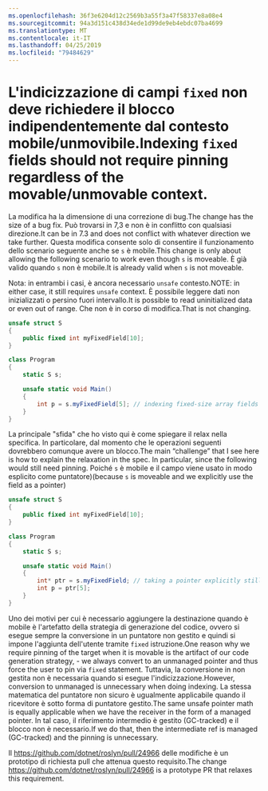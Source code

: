 ```yaml
---
ms.openlocfilehash: 36f3e6204d12c2569b3a55f3a47f58337e8a08e4
ms.sourcegitcommit: 94a3d151c438d34ede1d99de9eb4ebdc07ba4699
ms.translationtype: MT
ms.contentlocale: it-IT
ms.lasthandoff: 04/25/2019
ms.locfileid: "79484629"
---
```

# <a name="indexing-fixed-fields-should-not-require-pinning-regardless-of-the-movableunmovable-context"></a><span data-ttu-id="03a1f-101">L'indicizzazione di campi `fixed` non deve richiedere il blocco indipendentemente dal contesto mobile/unmovibile.</span><span class="sxs-lookup"><span data-stu-id="03a1f-101">Indexing `fixed` fields should not require pinning regardless of the movable/unmovable context.</span></span> #

<span data-ttu-id="03a1f-102">La modifica ha la dimensione di una correzione di bug.</span><span class="sxs-lookup"><span data-stu-id="03a1f-102">The change has the size of a bug fix.</span></span> <span data-ttu-id="03a1f-103">Può trovarsi in 7,3 e non è in conflitto con qualsiasi direzione.</span><span class="sxs-lookup"><span data-stu-id="03a1f-103">It can be in 7.3 and does not conflict with whatever direction we take further.</span></span>
<span data-ttu-id="03a1f-104">Questa modifica consente solo di consentire il funzionamento dello scenario seguente anche se `s` è mobile.</span><span class="sxs-lookup"><span data-stu-id="03a1f-104">This change is only about allowing the following scenario to work even though `s` is moveable.</span></span> <span data-ttu-id="03a1f-105">È già valido quando `s` non è mobile.</span><span class="sxs-lookup"><span data-stu-id="03a1f-105">It is already valid when `s` is not moveable.</span></span> 

<span data-ttu-id="03a1f-106">Nota: in entrambi i casi, è ancora necessario `unsafe` contesto.</span><span class="sxs-lookup"><span data-stu-id="03a1f-106">NOTE: in either case, it still requires `unsafe` context.</span></span> <span data-ttu-id="03a1f-107">È possibile leggere dati non inizializzati o persino fuori intervallo.</span><span class="sxs-lookup"><span data-stu-id="03a1f-107">It is possible to read uninitialized data or even out of range.</span></span> <span data-ttu-id="03a1f-108">Che non è in corso di modifica.</span><span class="sxs-lookup"><span data-stu-id="03a1f-108">That is not changing.</span></span>

```csharp
unsafe struct S
{
    public fixed int myFixedField[10];
}

class Program
{
    static S s;

    unsafe static void Main()
    {
        int p = s.myFixedField[5]; // indexing fixed-size array fields would be ok
    }
}
```

<span data-ttu-id="03a1f-109">La principale "sfida" che ho visto qui è come spiegare il relax nella specifica. In particolare, dal momento che le operazioni seguenti dovrebbero comunque avere un blocco.</span><span class="sxs-lookup"><span data-stu-id="03a1f-109">The main “challenge” that I see here is how to explain the relaxation in the spec. In particular, since the following would still need pinning.</span></span> <span data-ttu-id="03a1f-110">Poiché `s` è mobile e il campo viene usato in modo esplicito come puntatore)</span><span class="sxs-lookup"><span data-stu-id="03a1f-110">(because `s` is moveable and we explicitly use the field as a pointer)</span></span>

```csharp
unsafe struct S
{
    public fixed int myFixedField[10];
}

class Program
{
    static S s;

    unsafe static void Main()
    {
        int* ptr = s.myFixedField; // taking a pointer explicitly still requires pinning.
        int p = ptr[5];
    }
}
```

<span data-ttu-id="03a1f-111">Uno dei motivi per cui è necessario aggiungere la destinazione quando è mobile è l'artefatto della strategia di generazione del codice, ovvero si esegue sempre la conversione in un puntatore non gestito e quindi si impone l'aggiunta dell'utente tramite `fixed` istruzione.</span><span class="sxs-lookup"><span data-stu-id="03a1f-111">One reason why we require pinning of the target when it is movable is the artifact of our code generation strategy, - we always convert to an unmanaged pointer and thus force the user to pin via `fixed` statement.</span></span> <span data-ttu-id="03a1f-112">Tuttavia, la conversione in non gestita non è necessaria quando si esegue l'indicizzazione.</span><span class="sxs-lookup"><span data-stu-id="03a1f-112">However, conversion to unmanaged is unnecessary when doing indexing.</span></span> <span data-ttu-id="03a1f-113">La stessa matematica del puntatore non sicuro è ugualmente applicabile quando il ricevitore è sotto forma di puntatore gestito.</span><span class="sxs-lookup"><span data-stu-id="03a1f-113">The same unsafe pointer math is equally applicable when we have the receiver in the form of a managed pointer.</span></span> <span data-ttu-id="03a1f-114">In tal caso, il riferimento intermedio è gestito (GC-tracked) e il blocco non è necessario.</span><span class="sxs-lookup"><span data-stu-id="03a1f-114">If we do that, then the intermediate ref is managed (GC-tracked) and the pinning is unnecessary.</span></span>

<span data-ttu-id="03a1f-115">Il https://github.com/dotnet/roslyn/pull/24966 delle modifiche è un prototipo di richiesta pull che attenua questo requisito.</span><span class="sxs-lookup"><span data-stu-id="03a1f-115">The change https://github.com/dotnet/roslyn/pull/24966 is a prototype PR that relaxes this requirement.</span></span>
